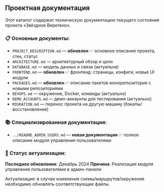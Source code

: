 ## Проектная документация

Этот каталог содержит техническую документацию текущего состояния проекта «Звёздное Веретено».

### 📋 Основные документы:

- `PROJECT_DESCRIPTION.md` — **обновлен** ✅ основное описание проекта, стек, статус
- `ARCHITECTURE.md` — архитектурный обзор и цели
- `DATABASE.md` — модель данных и связи (актуальна)
- `FRONTEND.md` — **обновлен** ✅ фронтенд: страницы, конфиги, новые UI модули
- `PACKAGES.md` — **обновлен** ✅ описание пакетов монорепозитория с новыми репозиториями
- `DEVOPS.md` — окружение, Docker, команды (актуально)
- `DEMO_ACCOUNTS.md` — демо-аккаунты для тестирования (актуально)
- `MIGRATION.md` — перенос проекта на другую машину (бэкапы/восстановление)

### 📚 Специализированная документация:

- `../README_ADMIN_USERS.md` — **новая документация** ✅ полное описание модуля управления пользователями

### 🔄 Статус актуализации:

**Последнее обновление**: Декабрь 2024
**Причина**: Реализация модуля управления пользователями в админ-панели

Актуализация: в случае изменения схемы/маршрутов/окружения необходимо обновлять соответствующие файлы.



